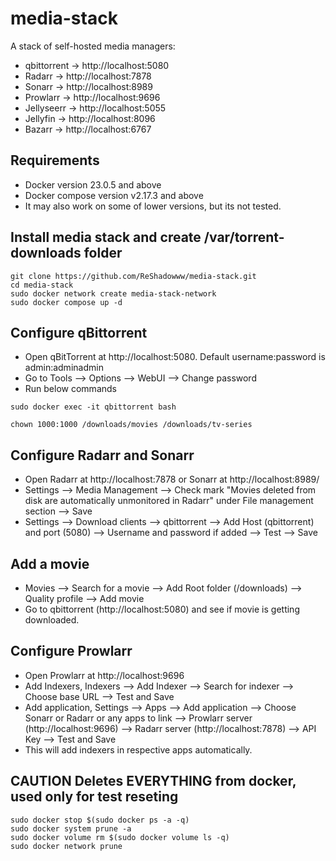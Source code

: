 # media-stack

A stack of self-hosted media managers:
- qbittorrent -> http://localhost:5080
- Radarr -> http://localhost:7878
- Sonarr -> http://localhost:8989
- Prowlarr -> http://localhost:9696
- Jellyseerr -> http://localhost:5055
- Jellyfin -> http://localhost:8096
- Bazarr -> http://localhost:6767

## Requirements

- Docker version 23.0.5 and above
- Docker compose version v2.17.3 and above
- It may also work on some of lower versions, but its not tested.

## Install media stack and create /var/torrent-downloads folder

```
git clone https://github.com/ReShadowww/media-stack.git
cd media-stack
sudo docker network create media-stack-network
sudo docker compose up -d
```

## Configure qBittorrent

- Open qBitTorrent at http://localhost:5080. Default username:password is admin:adminadmin
- Go to Tools --> Options --> WebUI --> Change password
- Run below commands

```
sudo docker exec -it qbittorrent bash

chown 1000:1000 /downloads/movies /downloads/tv-series
```

## Configure Radarr and Sonarr

- Open Radarr at http://localhost:7878 or Sonarr at http://localhost:8989/
- Settings --> Media Management --> Check mark "Movies deleted from disk are automatically unmonitored in Radarr" under File management section --> Save
- Settings --> Download clients --> qbittorrent --> Add Host (qbittorrent) and port (5080) --> Username and password if added --> Test --> Save

## Add a movie

- Movies --> Search for a movie --> Add Root folder (/downloads) --> Quality profile --> Add movie
- Go to qbittorrent (http://localhost:5080) and see if movie is getting downloaded.

## Configure Prowlarr

- Open Prowlarr at http://localhost:9696
- Add Indexers, Indexers --> Add Indexer --> Search for indexer --> Choose base URL --> Test and Save
- Add application, Settings --> Apps --> Add application --> Choose Sonarr or Radarr or any apps to link --> Prowlarr server (http://localhost:9696) --> Radarr server (http://localhost:7878) --> API Key --> Test and Save
- This will add indexers in respective apps automatically.

## CAUTION Deletes EVERYTHING from docker, used only for test reseting
```
sudo docker stop $(sudo docker ps -a -q)
sudo docker system prune -a
sudo docker volume rm $(sudo docker volume ls -q)
sudo docker network prune
```
